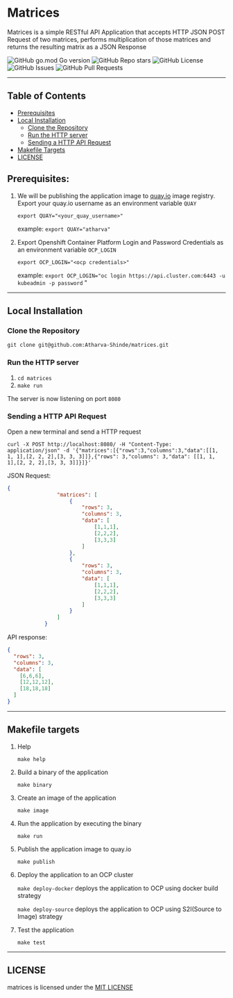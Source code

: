 # Matrices
Matrices is a simple RESTful API Application that accepts HTTP JSON POST Request of two matrices, performs multiplication of those matrices and returns the resulting matrix as a JSON Response

![GitHub go.mod Go version](https://img.shields.io/github/go-mod/go-version/atharva-shinde/matrices)
![GitHub Repo stars](https://img.shields.io/github/stars/atharva-shinde/matrices?style=flat)
![GitHub License](https://img.shields.io/github/license/atharva-shinde/matrices?style=flat)
![GitHub Issues](https://img.shields.io/github/issues/atharva-shinde/matrices)
![GitHub Pull Requests](https://img.shields.io/github/issues-pr/atharva-shinde/matrices)


---

## Table of Contents
- [Prerequisites](#prerequisites)
- [Local Installation](#local-installation)
    - [Clone  the Repository](#clone-the-repository)
    - [Run the HTTP server](#run-the-http-server)
    - [Sending a HTTP API Request](#sending-n-http-api-request)
- [Makefile Targets](#makefile-targets)
- [LICENSE](#license)


## Prerequisites:
1. We will be publishing the application image to [quay.io](https://quay.io) image registry. Export your quay.io username as an environment variable `QUAY`
    
    `export QUAY="<your_quay_username>"`

    example: `export QUAY="atharva"`

2. Export Openshift Container Platform Login and Password Credentials as an environment variable `OCP_LOGIN`

    `export OCP_LOGIN="<ocp credentials>"`
    
    example: `export OCP_LOGIN="oc login https://api.cluster.com:6443 -u kubeadmin -p password`
"

---

## Local Installation

### Clone the Repository
`git clone git@github.com:Atharva-Shinde/matrices.git`

### Run the HTTP server

1. `cd matrices`
2. `make run`

The server is now listening on port `8080` 

### Sending a HTTP API Request
Open a new terminal and send a HTTP request

```
curl -X POST http://localhost:8080/ -H "Content-Type: application/json" -d '{"matrices":[{"rows":3,"columns":3,"data":[[1, 1, 1],[2, 2, 2],[3, 3, 3]]},{"rows": 3,"columns": 3,"data": [[1, 1, 1],[2, 2, 2],[3, 3, 3]]}]}'
```

JSON Request:
```json
{
				"matrices": [
					{
						"rows": 3,
						"columns": 3,
						"data": [
							[1,1,1],
							[2,2,2],
							[3,3,3]
						]
					},
					{
						"rows": 3,
						"columns": 3,
						"data": [
							[1,1,1],
							[2,2,2],
							[3,3,3]
						]
					}
				]
			}
```

API response:
```json
{
  "rows": 3,
  "columns": 3,
  "data": [
    [6,6,6],
    [12,12,12],
    [18,18,18]
  ]
}
```

---

## Makefile targets

1. Help

    `make help`

2. Build a binary of the application

    `make binary`

3. Create an image of the application

    `make image`

4. Run the application by executing the binary

    `make run`

5. Publish the application image to quay.io

    `make publish`

6. Deploy the application to an OCP cluster

    `make deploy-docker` deploys the application to OCP using docker build strategy

    `make deploy-source` deploys the application to OCP using S2I(Source to Image) strategy

7. Test the application

    `make test` 

---

## LICENSE

matrices is licensed under the [MIT LICENSE](https://github.com/Atharva-Shinde/matrices/blob/main/LICENSE)